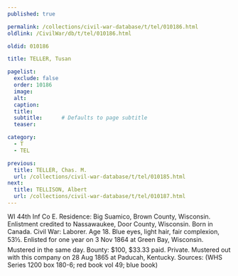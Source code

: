 ```yaml
---
published: true

permalink: /collections/civil-war-database/t/tel/010186.html
oldlink: /CivilWar/db/t/tel/010186.html

oldid: 010186

title: TELLER, Tusan

pagelist:
  exclude: false
  order: 10186
  image: 
  alt:
  caption:
  title:
  subtitle:      # Defaults to page subtitle
  teaser:

category: 
  - T 
  - TEL

previous:
  title: TELLER, Chas. M.
  url: /collections/civil-war-database/t/tel/010185.html  
next:
  title: TELLISON, Albert
  url: /collections/civil-war-database/t/tel/010187.html   
---
```

WI 44th Inf Co E. Residence: Big Suamico, Brown County, Wisconsin. Enlistment credited to Nassawaukee, Door County, Wisconsin. Born in Canada. Civil War: Laborer. Age 18. Blue eyes, light hair, fair complexion, 5&#146;3&frac12;&#148;. Enlisted for one year on 3 Nov 1864 at Green Bay, Wisconsin. Mustered in the same day. Bounty: $100, $33.33 paid. Private. Mustered out with this company on 28 Aug 1865 at Paducah, Kentucky. Sources: (WHS Series 1200 box 180-6; red book vol 49; blue book)